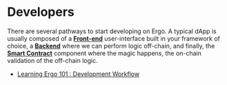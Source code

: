 # Developers

There are several pathways to start developing on Ergo. A typical dApp is usually composed of a [**Front-end**](stack/front-end/) user-interface built in your framework of choice, a [**Backend**](stack/back-end) where we can perform logic off-chain, and finally, the [**Smart Contract**](scs/) component where the magic happens, the on-chain validation of the off-chain logic.

- [Learning Ergo 101 : Development Workflow](https://medium.com/cryptostars/learning-ergo-101-development-workflow-aa17dd63ef6)

